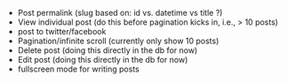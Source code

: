 * Post permalink (slug based on: id vs. datetime vs title ?)
* View individual post (do this before pagination kicks in, i.e., > 10 posts)
* post to twitter/facebook
* Pagination/infinite scroll (currently only show 10 posts)
* Delete post (doing this directly in the db for now)
* Edit post (doing this directly in the db for now)
* fullscreen mode for writing posts
